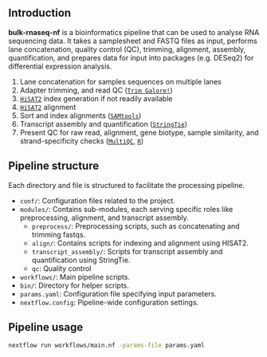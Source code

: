 ## Introduction
**bulk-rnaseq-nf** is a bioinformatics pipeline that can be used to analyse RNA sequencing data. It takes a samplesheet and FASTQ files as input, performs lane concatenation, quality control (QC), trimming, alignment, assembly, quantification, and prepares data for input into packages (e.g. DESeq2) for differential expression analysis.

1. Lane concatenation for samples sequences on multiple lanes
2. Adapter trimming, and read QC ([`Trim Galore!`](https://www.bioinformatics.babraham.ac.uk/projects/trim_galore/))
3. [`HiSAT2`](https://ccb.jhu.edu/software/hisat2/index.shtml) index generation if not readily available 
4. [`HiSAT2`](https://ccb.jhu.edu/software/hisat2/index.shtml) alignment 
5. Sort and index alignments ([`SAMtools`](https://sourceforge.net/projects/samtools/files/samtools/))
6. Transcript assembly and quantification ([`StringTie`](https://ccb.jhu.edu/software/stringtie/))
7. Present QC for raw read, alignment, gene biotype, sample similarity, and strand-specificity checks ([`MultiQC`](http://multiqc.info/), [`R`](https://www.r-project.org/))

## Pipeline structure
Each directory and file is structured to facilitate the processing pipeline.

- `conf/`: Configuration files related to the project.
- `modules/`: Contains sub-modules, each serving specific roles like preprocessing, alignment, and transcript assembly.
  - `preprocess/`: Preprocessing scripts, such as concatenating and trimming fastqs.
  - `align/`: Contains scripts for indexing and alignment using HISAT2.
  - `transcript_assembly/`: Scripts for transcript assembly and quantification using StringTie.
  - `qc`: Quality control 
- `workflows/`: Main pipeline scripts.
- `bin/`: Directory for helper scripts.
- `params.yaml`: Configuration file specifying input parameters.
- `nextflow.config`: Pipeline-wide configuration settings.

## Pipeline usage
```sh
nextflow run workflows/main.nf -params-file params.yaml
```
